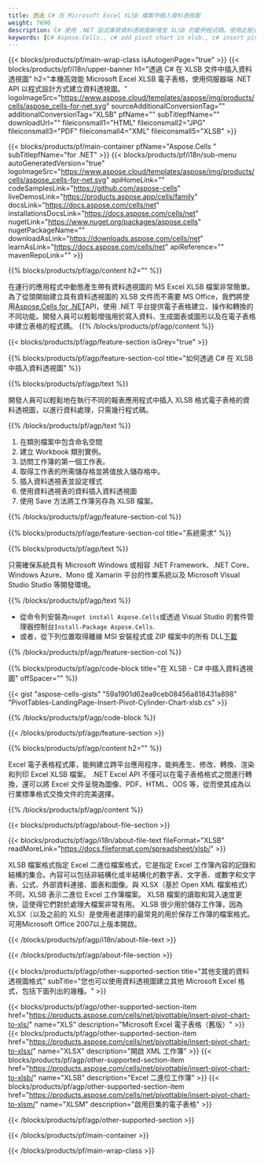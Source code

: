 ```yaml
---
title: 透過 C# 在 Microsoft Excel XLSB 檔案中插入資料透視圖
weight: 7690
description: C# 使用 .NET 函式庫將資料透視圖新增至 XLSB 的範例程式碼。使用此程式碼將資料透視圖插入 VB.NET、Asp.NET 或任何基於 .NET 的應用程式中的 XLSB 檔案。
keywords: [C# Aspose.Cells., c# add pivot chart in xlsb., c# insert pivot chart in xlsb., c# create pivot chart in xlsb., c# modify pivot chart in xlsb., access pivot chart in xlsb]
---
```

{{< blocks/products/pf/main-wrap-class isAutogenPage="true" >}}
{{< blocks/products/pf/i18n/upper-banner h1="透過 C# 在 XLSB 文件中插入資料透視圖" h2="本機高效能 Microsoft Excel XLSB 電子表格，使用伺服器端 .NET API 以程式設計方式建立資料透視圖。" logoImageSrc="https://www.aspose.cloud/templates/aspose/img/products/cells/aspose_cells-for-net.svg" sourceAdditionalConversionTag="" additionalConversionTag="XLSB" pfName="" subTitlepfName="" downloadUrl="" fileiconsmall1="HTML" fileiconsmall2="JPG" fileiconsmall3="PDF" fileiconsmall4="XML" fileiconsmall5="XLSB" >}}

{{< blocks/products/pf/main-container pfName="Aspose.Cells " subTitlepfName="for .NET" >}}
{{< blocks/products/pf/i18n/sub-menu autoGeneratedVersion="true" logoImageSrc="https://www.aspose.cloud/templates/aspose/img/products/cells/aspose_cells-for-net.svg" apiHomeLink="" codeSamplesLink="https://github.com/aspose-cells" liveDemosLink="https://products.aspose.app/cells/family" docsLink="https://docs.aspose.com/cells/net" installationsDocsLink="https://docs.aspose.com/cells/net" nugetLink="https://www.nuget.org/packages/aspose.cells" nugetPackageName="" downloadAsLink="https://downloads.aspose.com/cells/net" learnAsLink="https://docs.aspose.com/cells/net" apiReference="" mavenRepoLink="" >}}

{{% blocks/products/pf/agp/content h2="" %}}

在運行的應用程式中動態產生帶有資料透視圖的 MS Excel XLSB 檔案非常簡單。為了從頭開始建立具有資料透視圖的 XLSB 文件而不需要 MS Office，我們將使用[Aspose.Cells for .NET](https://products.aspose.com/cells/net)API，使用 .NET 平台提供電子表格建立、操作和轉換的不同功能。開發人員可以輕鬆增強用於寫入資料、生成圖表或圖形以及在電子表格中建立表格的程式碼。
{{% /blocks/products/pf/agp/content %}}

{{< blocks/products/pf/agp/feature-section isGrey="true" >}}

{{% blocks/products/pf/agp/feature-section-col title="如何透過 C# 在 XLSB 中插入資料透視圖" %}}

{{% blocks/products/pf/agp/text %}}

開發人員可以輕鬆地在執行不同的報表應用程式中插入 XLSB 格式電子表格的資料透視圖，以進行資料處理，只需幾行程式碼。

{{% /blocks/products/pf/agp/text %}}

1. 在類別檔案中包含命名空間
1. 建立 Workbook 類別實例。
1. 訪問工作簿的第一個工作表。
1. 取得工作表的所需儲存格並將值放入儲存格中。
1. 插入資料透視表並設定樣式
1. 使用資料透視表的資料插入資料透視圖
1. 使用 Save 方法將工作簿另存為 XLSB 檔案。

{{% /blocks/products/pf/agp/feature-section-col %}}

{{% blocks/products/pf/agp/feature-section-col title="系統需求" %}}

{{% blocks/products/pf/agp/text %}}

只需確保系統具有 Microsoft Windows 或相容 .NET Framework、.NET Core、Windows Azure、Mono 或 Xamarin 平台的作業系統以及 Microsoft Visual Studio Studio 等開發環境。

{{% /blocks/products/pf/agp/text %}}

- 從命令列安裝為<code>nuget install Aspose.Cells</code>或透過 Visual Studio 的套件管理器控制台<code>Install-Package Aspose.Cells</code>.
- 或者，從下列位置取得離線 MSI 安裝程式或 ZIP 檔案中的所有 DLL<a href="https://downloads.aspose.com/cells/net">下載</a>

{{% /blocks/products/pf/agp/feature-section-col %}}

{{% blocks/products/pf/agp/code-block title="在 XLSB - C# 中插入資料透視圖" offSpacer="" %}}

{{< gist "aspose-cells-gists" "59a1901d62ea9ceb08456a818431a898" "PivotTables-LandingPage-Insert-Pivot-Cylinder-Chart-xlsb.cs" >}}

{{% /blocks/products/pf/agp/code-block %}}

{{< /blocks/products/pf/agp/feature-section >}}

<!-- aboutfile Starts -->     
{{% blocks/products/pf/agp/content h2="" %}}

Excel 電子表格程式庫，能夠建立跨平台應用程序，能夠產生、修改、轉換、渲染和列印 Excel XLSB 檔案。 .NET Excel API 不僅可以在電子表格格式之間進行轉換，還可以將 Excel 文件呈現為圖像、PDF、HTML、ODS 等，從而使其成為以行業標準格式交換文件的完美選擇。


{{% /blocks/products/pf/agp/content %}}

{{< blocks/products/pf/agp/about-file-section >}}

{{< blocks/products/pf/agp/i18n/about-file-text fileFormat="XLSB" readMoreLink="https://docs.fileformat.com/spreadsheet/xlsb/" >}}

XLSB 檔案格式指定 Excel 二進位檔案格式，它是指定 Excel 工作簿內容的記錄和結構的集合。內容可以包括非結構化或半結構化的數字表、文字表、或數字和文字表、公式、外部資料連接、圖表和圖像。與 XLSX（基於 Open XML 檔案格式）不同，XLSB 表示二進位 Excel 工作簿檔案。 XLSB 檔案的讀取和寫入速度更快，這使得它們對於處理大檔案非常有用。 XLSB 很少用於儲存工作簿，因為 XLSX（以及之前的 XLS）是使用者選擇的最常見的用於保存工作簿的檔案格式。可用Microsoft Office 2007以上版本開啟。

{{< /blocks/products/pf/agp/i18n/about-file-text >}}

{{< /blocks/products/pf/agp/about-file-section >}}
<!-- aboutfile Ends -->

{{< blocks/products/pf/agp/other-supported-section title="其他支援的資料透視圖格式" subTitle="您也可以使用資料透視圖建立其他 Microsoft Excel 格式，包括下面列出的幾種。" >}}

{{< blocks/products/pf/agp/other-supported-section-item href="https://products.aspose.com/cells/net/pivottable/insert-pivot-chart-to-xls/" name="XLS" description="Microsoft Excel 電子表格（舊版）" >}}
{{< blocks/products/pf/agp/other-supported-section-item href="https://products.aspose.com/cells/net/pivottable/insert-pivot-chart-to-xlsx/" name="XLSX" description="開啟 XML 工作簿" >}}
{{< blocks/products/pf/agp/other-supported-section-item href="https://products.aspose.com/cells/net/pivottable/insert-pivot-chart-to-xlsb/" name="XLSB" description="Excel 二進位工作簿" >}}
{{< blocks/products/pf/agp/other-supported-section-item href="https://products.aspose.com/cells/net/pivottable/insert-pivot-chart-to-xlsm/" name="XLSM" description="啟用巨集的電子表格" >}}

{{< /blocks/products/pf/agp/other-supported-section >}}

{{< /blocks/products/pf/main-container >}}
    
{{< /blocks/products/pf/main-wrap-class >}}
